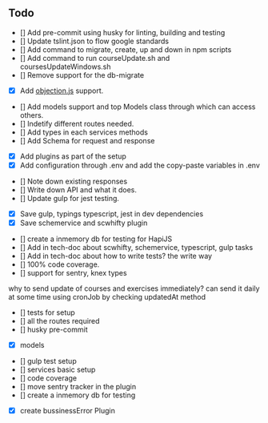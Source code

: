 ## Todo
- [] Add pre-commit using husky for linting, building and testing
- [] Update tslint.json to flow google standards
- [] Add command to migrate, create, up and down in npm scripts
- [] Add command to run courseUpdate.sh and coursesUpdateWindows.sh
- [] Remove support for the db-migrate
- [x] Add [objection.js](https://vincit.github.io/objection.js/) support.
- [] Add models support and top Models class through which can access others.
- [] Indetify different routes needed.
- [] Add types in each services methods
- [] Add Schema for request and response
- [x] Add plugins as part of the setup
- [x] Add configuration through .env and add the copy-paste variables in .env
- [] Note down existing responses
- [] Write down API and what it does.
- [] Update gulp for jest testing.
- [x] Save gulp, typings typescript, jest in dev dependencies
- [x] Save schemervice and scwhifty plugin
- [] create a inmemory db for testing for HapiJS
- [] Add in tech-doc about scwhifty, schemervice, typescript, gulp tasks
- [] Add in tech-doc about how to write tests? the write way
- [] 100% code coverage.
- [] support for sentry, knex types

why to send update of courses and exercises immediately?
can send it daily at some time using cronJob by checking updatedAt method

- [] tests for setup
- [] all the routes required
- [] husky pre-commit
- [x] models
- [] gulp test setup
- [] services basic setup
- [] code coverage
- [] move sentry tracker in the plugin
- [] create a inmemory db for testing
- [x] create bussinessError Plugin